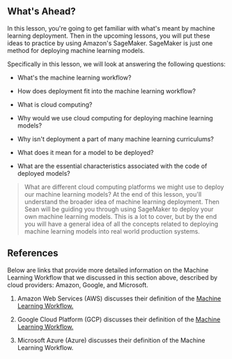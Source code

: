 ## What's Ahead?
In this lesson, you're going to get familiar with what's meant by machine learning deployment. Then in the upcoming lessons, you will put these ideas to practice by using Amazon's SageMaker. SageMaker is just one method for deploying machine learning models.

Specifically in this lesson, we will look at answering the following questions:

* What's the machine learning workflow?

* How does deployment fit into the machine learning workflow?

* What is cloud computing?

* Why would we use cloud computing for deploying machine learning models?

* Why isn't deployment a part of many machine learning curriculums?

* What does it mean for a model to be deployed?

* What are the essential characteristics associated with the code of deployed models?

> What are different cloud computing platforms we might use to deploy our machine learning models?
At the end of this lesson, you'll understand the broader idea of machine learning deployment. Then Sean will be guiding you through using SageMaker to deploy your own machine learning models. This is a lot to cover, but by the end you will have a general idea of all the concepts related to deploying machine learning models into real world production systems.

## References
Below are links that provide more detailed information on the Machine Learning Workflow that we discussed in this section above, described by cloud providers: Amazon, Google, and Microsoft.

1. Amazon Web Services (AWS) discusses their definition of the [Machine Learning Workflow.](https://docs.aws.amazon.com/sagemaker/latest/dg/how-it-works-mlconcepts.html)

2. Google Cloud Platform (GCP) discusses their definition of the [Machine Learning Workflow.](https://cloud.google.com/ml-engine/docs/tensorflow/ml-solutions-overview)

3. Microsoft Azure (Azure) discusses their definition of the Machine Learning Workflow.
